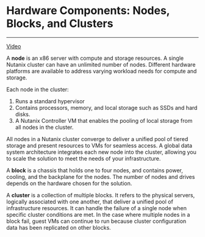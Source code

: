 # Hardware Components: Nodes, Blocks, and Clusters

____


[Video](https://youtu.be/XGjBrIWHmgg)


A **node** is an x86 server with compute and storage resources. A single Nutanix cluster can have an unlimited number of nodes. Different hardware platforms are available to address varying workload needs for compute and storage.

Each node in the cluster:

1. Runs a standard hypervisor
2. Contains processors, memory, and local storage such as SSDs and hard disks.
3. A Nutanix Controller VM that enables the pooling of local storage from all nodes in the cluster.

All nodes in a Nutanix cluster converge to deliver a unified pool of tiered storage and present resources to VMs for seamless access. A global data system architecture integrates each new node into the cluster, allowing you to scale the solution to meet the needs of your infrastructure.

A **block** is a chassis that holds one to four nodes, and contains power, cooling, and the backplane for the nodes. The number of nodes and drives depends on the hardware chosen for the solution.

A **cluster** is a collection of multiple blocks. It refers to the physical servers, logically associated with one another, that deliver a unified pool of infrastructure resources. It can handle the failure of a single node when specific cluster conditions are met. In the case where multiple nodes in a block fail, guest VMs can continue to run because cluster configuration data has been replicated on other blocks.
